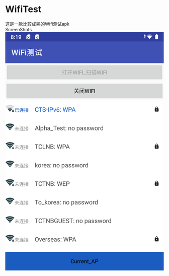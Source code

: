 # WifiTest
这是一款比较成熟的Wifi测试apk <br>
ScreenShots <br>
![image](https://github.com/chsiguo/WifiTest/blob/master/Screenshot_20190122-081923.png)


